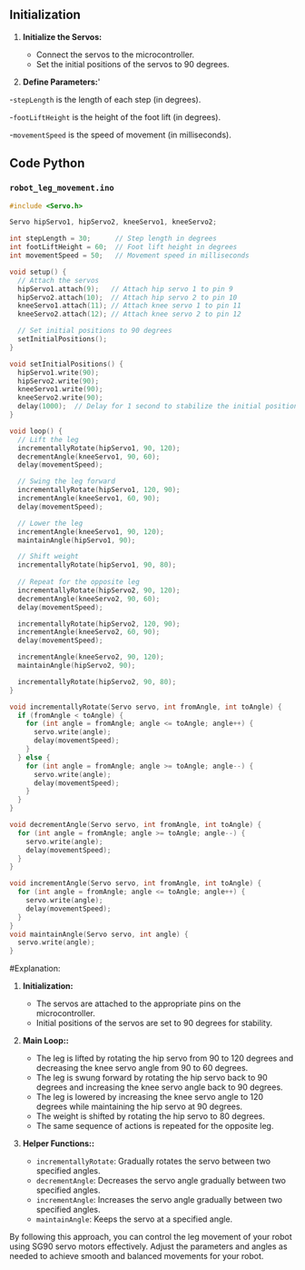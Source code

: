 ## Initialization
1. **Initialize the Servos:**
   - Connect the servos to the microcontroller.
   - Set the initial positions of the servos to 90 degrees.

2. **Define Parameters:**'
   

-`stepLength` is the length of each step (in degrees).

-`footLiftHeight` is the height of the foot lift (in degrees).

-`movementSpeed` is the speed of movement (in milliseconds).

## Code Python

### `robot_leg_movement.ino`

```cpp
#include <Servo.h>

Servo hipServo1, hipServo2, kneeServo1, kneeServo2;

int stepLength = 30;      // Step length in degrees
int footLiftHeight = 60;  // Foot lift height in degrees
int movementSpeed = 50;   // Movement speed in milliseconds

void setup() {
  // Attach the servos
  hipServo1.attach(9);   // Attach hip servo 1 to pin 9
  hipServo2.attach(10);  // Attach hip servo 2 to pin 10
  kneeServo1.attach(11); // Attach knee servo 1 to pin 11
  kneeServo2.attach(12); // Attach knee servo 2 to pin 12

  // Set initial positions to 90 degrees
  setInitialPositions();
}

void setInitialPositions() {
  hipServo1.write(90);
  hipServo2.write(90);
  kneeServo1.write(90);
  kneeServo2.write(90);
  delay(1000);  // Delay for 1 second to stabilize the initial positions
}

void loop() {
  // Lift the leg
  incrementallyRotate(hipServo1, 90, 120);
  decrementAngle(kneeServo1, 90, 60);
  delay(movementSpeed);

  // Swing the leg forward
  incrementallyRotate(hipServo1, 120, 90);
  incrementAngle(kneeServo1, 60, 90);
  delay(movementSpeed);

  // Lower the leg
  incrementAngle(kneeServo1, 90, 120);
  maintainAngle(hipServo1, 90);

  // Shift weight
  incrementallyRotate(hipServo1, 90, 80);
  
  // Repeat for the opposite leg
  incrementallyRotate(hipServo2, 90, 120);
  decrementAngle(kneeServo2, 90, 60);
  delay(movementSpeed);

  incrementallyRotate(hipServo2, 120, 90);
  incrementAngle(kneeServo2, 60, 90);
  delay(movementSpeed);

  incrementAngle(kneeServo2, 90, 120);
  maintainAngle(hipServo2, 90);

  incrementallyRotate(hipServo2, 90, 80);
}

void incrementallyRotate(Servo servo, int fromAngle, int toAngle) {
  if (fromAngle < toAngle) {
    for (int angle = fromAngle; angle <= toAngle; angle++) {
      servo.write(angle);
      delay(movementSpeed);
    }
  } else {
    for (int angle = fromAngle; angle >= toAngle; angle--) {
      servo.write(angle);
      delay(movementSpeed);
    }
  }
}

void decrementAngle(Servo servo, int fromAngle, int toAngle) {
  for (int angle = fromAngle; angle >= toAngle; angle--) {
    servo.write(angle);
    delay(movementSpeed);
  }
}

void incrementAngle(Servo servo, int fromAngle, int toAngle) {
  for (int angle = fromAngle; angle <= toAngle; angle++) {
    servo.write(angle);
    delay(movementSpeed);
  }
}
void maintainAngle(Servo servo, int angle) {
  servo.write(angle);
}

```

#Explanation:
1. **Initialization:**
   - The servos are attached to the appropriate pins on the microcontroller.
   - Initial positions of the servos are set to 90 degrees for stability.
     
2. **Main Loop::**
   - The leg is lifted by rotating the hip servo from 90 to 120 degrees and decreasing the knee servo angle from 90 to 60 degrees.
   - The leg is swung forward by rotating the hip servo back to 90 degrees and increasing the knee servo angle back to 90 degrees.
   - The leg is lowered by increasing the knee servo angle to 120 degrees while maintaining the hip servo at 90 degrees.
   - The weight is shifted by rotating the hip servo to 80 degrees.
   - The same sequence of actions is repeated for the opposite leg.

3. **Helper Functions::**
   - `incrementallyRotate`: Gradually rotates the servo between two specified angles.
   - `decrementAngle`: Decreases the servo angle gradually between two specified angles.
   - `incrementAngle`: Increases the servo angle gradually between two specified angles.
   - `maintainAngle`: Keeps the servo at a specified angle.

By following this approach, you can control the leg movement of your robot using SG90 servo motors effectively. Adjust the parameters and angles as needed to achieve smooth and balanced movements for your robot.

